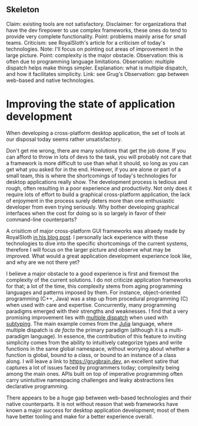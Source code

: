 ## Skeleton

Claim: existing tools are not satisfactory.
Disclaimer: for organizations that have the dev firepower to use complex frameworks, these ones do tend to provide very complete functionality.
Point: problems mainly arise for small teams.
Criticism: see RoyalSloth's article for a criticism of today's technologies.
Note: I'll focus on pointing out areas of improvement in the large picture.
Point: complexity is the major obstacle.
Observation: this is often due to programming language limitations.
Observation: multiple dispatch helps make things simpler.
Explanation: what is multiple dispatch, and how it facilitates simplicity.
Link: see Grug's
Observation: gap between web-based and native technologies.

# Improving the state of application development

When developing a cross-platform desktop application, the set of tools at our disposal today seems rather unsatisfactory.

Don't get me wrong, there are many solutions that get the job done. If you can afford to throw in lots of devs to the task, you will probably not care that a framework is more difficult to use than what it should, so long as you can get what you asked for in the end.
However, if you are alone or part of a small team, this is where the shortcomings of today's technologies for desktop applications really show. The development process is tedious and rough, often resulting in a poor experience and productivity. Not only does it require lots of effort to build a graphical cross-platform application, the lack of enjoyment in the process surely deters more than one enthusiastic developer from even trying seriously. Why bother developing graphical interfaces when the cost for doing so is so largely in favor of their command-line counterparts?

A crisiticm of major cross-platform GUI frameworks was alraedy made by RoyalSloth [in his blog post](https://blog.royalsloth.eu/posts/sad-state-of-cross-platform-gui-frameworks/). I personally lack experience with these technologies to dive into the specific shortcomings of the current systems, therefore I will focus on the larger picture and observe what may be improved. What would a great application development experience look like, and why are we not there yet?

I believe a major obstacle to a good experience is first and firemost the complexity of the current solutions. I do not criticize application frameworks for that; a lot of the time, this complexity stems from aging programming languages and patterns imposed by them.
For instance, object-oriented programming (C++, Java) was a step up from procedural programming (C) when used with care and expertise. Concurrently, many programming paradigms emerged with their strengths and weaknesses. I find that a very promising improvement lies with [multiple dispatch](https://en.wikipedia.org/wiki/Multiple_dispatch) when used with [subtyping](https://en.wikipedia.org/wiki/Subtyping). The main example comes from the [Julia](https://en.wikipedia.org/wiki/Julia_(programming_language)) language, where multiple dispatch is *de facto* the primary paradigm (although it is a multi-paradigm language). In essence, the contribution of this feature to inviting simplicity comes from the ability to intuitively categorize types and write functions in the same global namespace, without worrying about whether a function is global, bound to a class, or bound to an instance of a class along.
I will leave a link to https://grugbrain.dev, an excellent satire that captures a lot of issues faced by programmers today; complexity being among the main ones. APIs built on top of imperative programming often carry unintuitive namespacing challenges and leaky abstractions lies declarative programming.

There appears to be a huge gap between web-based technologies and their native counterparts. It is not without reason that web frameworks have known a major success for desktop application development; most of them have better tooling and make for a better experience overall.
